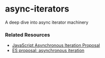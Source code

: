 # async-iterators
A deep dive into async iterator machinery 

### Related Resources
 * [JavaScript Asynchronous Iteration Proposal](https://ponyfoo.com/articles/javascript-asynchronous-iteration-proposal)
 * [ES proposal: asynchronous iteration](http://www.2ality.com/2016/10/asynchronous-iteration.html)
